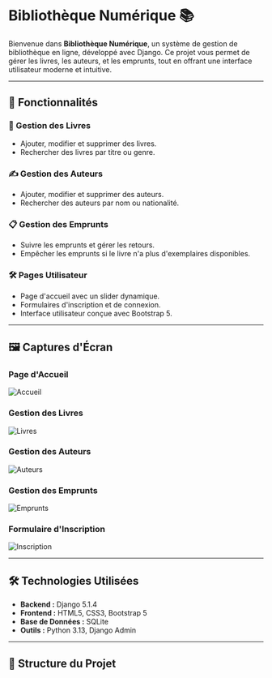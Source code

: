 # Bibliothèque Numérique 📚

Bienvenue dans **Bibliothèque Numérique**, un système de gestion de bibliothèque en ligne, développé avec Django. Ce projet vous permet de gérer les livres, les auteurs, et les emprunts, tout en offrant une interface utilisateur moderne et intuitive.

---

## 🚀 Fonctionnalités

### 🔖 Gestion des Livres
- Ajouter, modifier et supprimer des livres.
- Rechercher des livres par titre ou genre.

### ✍️ Gestion des Auteurs
- Ajouter, modifier et supprimer des auteurs.
- Rechercher des auteurs par nom ou nationalité.

### 📋 Gestion des Emprunts
- Suivre les emprunts et gérer les retours.
- Empêcher les emprunts si le livre n'a plus d'exemplaires disponibles.

### 🛠️ Pages Utilisateur
- Page d'accueil avec un slider dynamique.
- Formulaires d'inscription et de connexion.
- Interface utilisateur conçue avec Bootstrap 5.

---

## 🖼️ Captures d'Écran

### **Page d'Accueil**
![Accueil](screenshots/homepage.png)

### **Gestion des Livres**
![Livres](screenshots/books_management.png)

### **Gestion des Auteurs**
![Auteurs](screenshots/authors_management.png)

### **Gestion des Emprunts**
![Emprunts](screenshots/loans_management.png)

### **Formulaire d'Inscription**
![Inscription](screenshots/register.png)

---

## 🛠️ Technologies Utilisées

- **Backend :** Django 5.1.4
- **Frontend :** HTML5, CSS3, Bootstrap 5
- **Base de Données :** SQLite
- **Outils :** Python 3.13, Django Admin

---

## 📂 Structure du Projet

